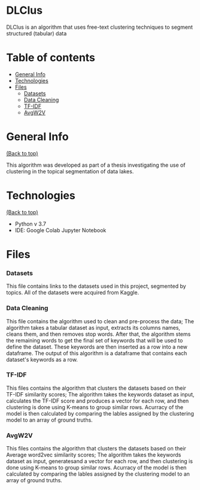 # DLClus

DLClus is an algorithm that uses free-text clustering techniques to segment structured (tabular) data

# Table of contents

- [General Info](#general-info)
- [Technologies](#technologies)
- [Files](#files)
  - [Datasets](#datasets)
  - [Data Cleaning](#data-cleaning)
  - [TF-IDF](#tf-idf)
  - [AvgW2V](#AvgW2V)


# General Info

[(Back to top)](#table-of-contents)

This algorithm was developed as part of a thesis investigating the use of clustering in the topical segmentation of data lakes.

# Technologies

[(Back to top)](#table-of-contents)

- Python v 3.7
- IDE: Google Colab Jupyter Notebook 

# Files

### Datasets

This file contains links to the datasets used in this project, segmented by topics. 
All of the datasets were acquired from Kaggle.

### Data Cleaning

This file contains the algorithm used to clean and pre-process the data; 
The algorithm takes a tabular dataset as input, extracts its columns names, cleans them, and then removes stop words. After that, the algorithm stems the remaining words to get the final set of keywords that will be used to define the dataset. These keywords are then inserted as a row into a new dataframe.
The output of this algorithm is a dataframe that contains each dataset's keywords as a row.

### TF-IDF

This files contains the algorithm that clusters the datasets based on their TF-IDF similarity scores;
The algorithm takes the keywords dataset as input, calculates the TF-IDF score and produces a vector for each row, and then clustering is done using K-means to group similar rows.
Acurracy of the model is then calculated by comparing the lables assigned by the clustering model to an array of ground truths.

### AvgW2V

This files contains the algorithm that clusters the datasets based on their Average word2vec similarity scores;
The algorithm takes the keywords dataset as input, generatesand a vector for each row, and then clustering is done using K-means to group similar rows.
Acurracy of the model is then calculated by comparing the lables assigned by the clustering model to an array of ground truths.


